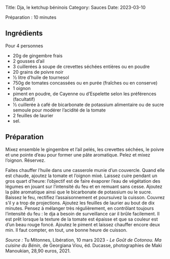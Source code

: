 Title: Dja, le ketchup béninois 
Category: Sauces
Date: 2023-03-10

Préparation : 10 minutes

## Ingrédients

Pour 4 personnes

* 20g de gingembre frais
* 2 gousses d’ail
* 3 cuillerées à soupe de crevettes séchées entières ou en poudre
* 20 grains de poivre noir
* 1⁄2 litre d’huile de tournesol
* 750g de tomates concassées ou en purée (fraîches ou en conserve)
* 1 oignon
* piment en poudre, de Cayenne ou d’Espelette selon les préférences (facultatif)
* 1⁄2 cuillerée à café de bicarbonate de potassium alimentaire ou de sucre semoule pour modérer l’acidité de la tomate
* 2 feuilles de laurier
* sel.

## Préparation

Mixez ensemble le gingembre et l’ail pelés, les crevettes séchées, le poivre et une pointe d’eau
pour former une pâte aromatique. Pelez et mixez l’oignon. Réservez.

Faites chauffer l’huile dans une casserole munie d’un couvercle. Quand elle est chaude, ajoutez la
tomate et l’oignon mixé. Laissez cuire pendant un gros quart d’heure: l’objectif est de faire
évaporer l’eau de végétation des légumes en jouant sur l’intensité du feu et en remuant sans cesse.
Ajoutez la pâte aromatique ainsi que le bicarbonate de potassium ou le sucre. Baissez le feu,
rectifiez l’assaisonnement et poursuivez la cuisson. Couvrez s’il y a trop de projections. Ajoutez
les feuilles de laurier au bout de dix minutes. Pensez à mélanger très régulièrement, en
contrôlant toujours l’intensité du feu : le dja a besoin de surveillance car il brûle facilement.
Il est prêt lorsque la texture de la tomate est épaisse et que sa couleur est d’un beau rouge foncé.
Ajoutez le piment et laissez chauffer encore deux min. Il faut compter, en tout, une bonne heure de cuisson.

*Source :* Tu Mitonnes, Libération, 10 mars 2023 - *Le Goût de Cotonou. Ma cuisine du Bénin*, de
Georgiana Viou, éd. Ducasse, photographies de Maki Manoukian, 28,90 euros, 2021.
